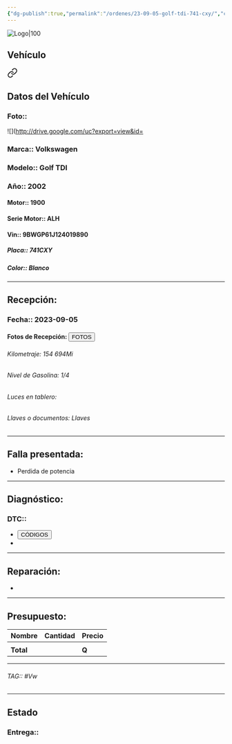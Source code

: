 ```yaml
---
{"dg-publish":true,"permalink":"/ordenes/23-09-05-golf-tdi-741-cxy/","created":"","updated":""}
---
```


![Logo|100](http://drive.google.com/uc?export=view&id=137fl3TIZ0-PU8b-Pt0bsjclwHub_u78G)

## Vehículo

<div class="transclusion internal-embed is-loaded"><a class="markdown-embed-link" href="/vehiculos/volkswagen/golf-tdi-741-cxy/#datos-del-vehiculo" aria-label="Open link"><svg xmlns="http://www.w3.org/2000/svg" width="24" height="24" viewBox="0 0 24 24" fill="none" stroke="currentColor" stroke-width="2" stroke-linecap="round" stroke-linejoin="round" class="svg-icon lucide-link"><path d="M10 13a5 5 0 0 0 7.54.54l3-3a5 5 0 0 0-7.07-7.07l-1.72 1.71"></path><path d="M14 11a5 5 0 0 0-7.54-.54l-3 3a5 5 0 0 0 7.07 7.07l1.71-1.71"></path></svg></a><div class="markdown-embed">



## Datos del Vehículo 
### Foto:: 
![](http://drive.google.com/uc?export=view&id=

### Marca:: Volkswagen 
### Modelo:: Golf TDI
### Año:: 2002
#### Motor:: 1900
#### Serie Motor:: ALH
#### Vin:: 9BWGP61J124019890
##### Placa:: 741CXY
##### Color:: Blanco
---


</div></div>


## Recepción:
### Fecha:: 2023-09-05
#### Fotos de Recepción: <a href="http"><button class="btn success">FOTOS</button></a>

###### Kilometraje: 154 694Mi
###### Nivel de Gasolina: 1/4
###### Luces en tablero: 
###### Llaves o documentos: Llaves

---

## Falla presentada:
- Perdida de potencia


---

## Diagnóstico:
### DTC:: 

- <a href="http"><button class="btn success">CÓDIGOS</button></a>
- 

---
## Reparación:
- 

---

## Presupuesto:

| Nombre | Cantidad | Precio |
| ------ | -------- | ------ |
|        |          |        |
| **Total**       |        |    **Q**    |

---

###### TAG:: #Vw 

---

## Estado

### Entrega:: 